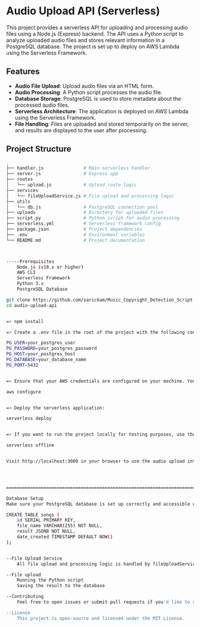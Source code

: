 # Audio Upload API (Serverless)

This project provides a serverless API for uploading and processing audio files using a Node.js (Express) backend. The API uses a Python script to analyze uploaded audio files and stores relevant information in a PostgreSQL database. The project is set up to deploy on AWS Lambda using the Serverless Framework.

## Features

- **Audio File Upload**: Upload audio files via an HTML form.
- **Audio Processing**: A Python script processes the audio file.
- **Database Storage**: PostgreSQL is used to store metadata about the processed audio files.
- **Serverless Architecture**: The application is deployed on AWS Lambda using the Serverless Framework.
- **File Handling**: Files are uploaded and stored temporarily on the server, and results are displayed to the user after processing.

## Project Structure

```bash
.
├── handler.js               # Main serverless handler
├── server.js                # Express app
├── routes
│   └── upload.js            # Upload route logic
├── services
│   └── fileUploadService.js # File upload and processing logic
├── utils
│   └── db.js                # PostgreSQL connection pool
├── uploads                  # Directory for uploaded files
├── script.py                # Python script for audio processing
├── serverless.yml           # Serverless framework config
├── package.json             # Project dependencies
├── .env                     # Environment variables
└── README.md                # Project documentation



-----Prerequisites
    Node.js (v18.x or higher)
    AWS CLI
    Serverless Framework
    Python 3.x
    PostgreSQL Database

git clone https://github.com/sarickam/Music_Copyright_Detection_Script.git
cd audio-upload-api


=> npm install

=> Create a .env file in the root of the project with the following content:

PG_USER=your_postgres_user
PG_PASSWORD=your_postgres_password
PG_HOST=your_postgres_host
PG_DATABASE=your_database_name
PG_PORT=5432


=> Ensure that your AWS credentials are configured on your machine. You can use the AWS CLI for this:

aws configure


=> Deploy the serverless application:

serverless deploy


=> If you want to run the project locally for testing purposes, use the following command:

serverless offline


Visit http://localhost:3000 in your browser to use the audio upload interface.




========================================================================================================>

Database Setup
Make sure your PostgreSQL database is set up correctly and accessible using the credentials in the .env file. You can create a basic songs table to store the results from the Python processing script:

CREATE TABLE songs (
    id SERIAL PRIMARY KEY,
    file_name VARCHAR(255) NOT NULL,
    result JSONB NOT NULL,
    date_created TIMESTAMP DEFAULT NOW()
);


--File Upload Service
    All file upload and processing logic is handled by fileUploadService.js in the services folder. The service handles:

--File upload
    Running the Python script
    Saving the result to the database

--Contributing
    Feel free to open issues or submit pull requests if you'd like to contribute to this project.

--License
    This project is open-source and licensed under the MIT License.
```
